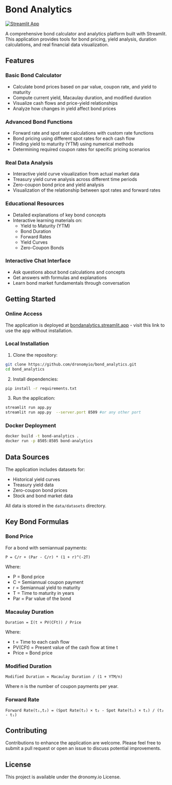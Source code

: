 # Bond Analytics

[![Streamlit App](https://static.streamlit.io/badges/streamlit_badge_black_white.svg)](https://bond-analytics.streamlit.app/)

A comprehensive bond calculator and analytics platform built with Streamlit. This application provides tools for bond pricing, yield analysis, duration calculations, and real financial data visualization.

## Features

### Basic Bond Calculator
- Calculate bond prices based on par value, coupon rate, and yield to maturity
- Compute current yield, Macaulay duration, and modified duration
- Visualize cash flows and price-yield relationships
- Analyze how changes in yield affect bond prices

### Advanced Bond Functions
- Forward rate and spot rate calculations with custom rate functions
- Bond pricing using different spot rates for each cash flow
- Finding yield to maturity (YTM) using numerical methods
- Determining required coupon rates for specific pricing scenarios

### Real Data Analysis
- Interactive yield curve visualization from actual market data
- Treasury yield curve analysis across different time periods
- Zero-coupon bond price and yield analysis
- Visualization of the relationship between spot rates and forward rates

### Educational Resources
- Detailed explanations of key bond concepts
- Interactive learning materials on:
  - Yield to Maturity (YTM)
  - Bond Duration
  - Forward Rates
  - Yield Curves
  - Zero-Coupon Bonds

### Interactive Chat Interface
- Ask questions about bond calculations and concepts
- Get answers with formulas and explanations
- Learn bond market fundamentals through conversation

## Getting Started

### Online Access
The application is deployed at [bondanalytics.streamlit.app](https://bondanalytics.streamlit.app) - visit this link to use the app without installation.

### Local Installation

1. Clone the repository:
```bash
git clone https://github.com/dronomyio/bond_analytics.git
cd bond_analytics
```

2. Install dependencies:
```bash
pip install -r requirements.txt
```

3. Run the application:
```bash
streamlit run app.py
streamlit run app.py  --server.port 8509 #or any other port
```

### Docker Deployment

```bash
docker build -t bond-analytics .
docker run -p 8505:8505 bond-analytics
```

## Data Sources
The application includes datasets for:
- Historical yield curves
- Treasury yield data
- Zero-coupon bond prices
- Stock and bond market data

All data is stored in the `data/datasets` directory.

## Key Bond Formulas

### Bond Price
For a bond with semiannual payments:
```
P = C/r + (Par - C/r) * (1 + r)^(-2T)
```
Where:
- P = Bond price
- C = Semiannual coupon payment
- r = Semiannual yield to maturity
- T = Time to maturity in years
- Par = Par value of the bond

### Macaulay Duration
```
Duration = Σ(t × PV(CFt)) / Price
```
Where:
- t = Time to each cash flow
- PV(CFt) = Present value of the cash flow at time t
- Price = Bond price

### Modified Duration
```
Modified Duration = Macaulay Duration / (1 + YTM/n)
```
Where n is the number of coupon payments per year.

### Forward Rate
```
Forward Rate(t₁,t₂) = (Spot Rate(t₂) × t₂ - Spot Rate(t₁) × t₁) / (t₂ - t₁)
```

## Contributing
Contributions to enhance the application are welcome. Please feel free to submit a pull request or open an issue to discuss potential improvements.

## License
This project is available under the dronomy.io License.
